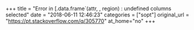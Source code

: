 +++
title = "Error in [.data.frame`(attr, , region) : undefined columns selected"
date = "2018-06-11 12:46:23"
categories = ["sopt"]
original_url = "https://pt.stackoverflow.com/q/305770"
at_home="no"
+++

